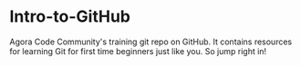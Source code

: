 # Intro-to-GitHub
Agora Code Community's training git repo on GitHub. It contains resources for learning Git for first time beginners just like you. So jump right in!
